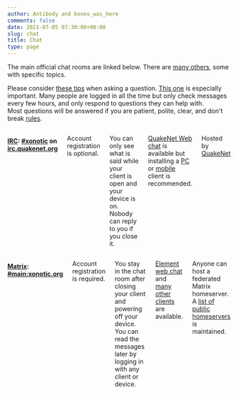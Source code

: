 ```yaml
---
author: Antibody and bones_was_here
comments: false
date: 2021-07-05 07:30:00+00:00
slug: chat
title: Chat
type: page
---
```


The main official chat rooms are linked below.  There are [many others](https://gitlab.com/xonotic/xonotic/-/wikis/Channels), some with specific topics.

Please consider [these tips](https://github.com/fizerkhan/irc-etiquette#readme) when asking a question.  [This one](https://github.com/fizerkhan/irc-etiquette#give-others-a-chance-to-answer) is especially important. Many people are logged in all the time but only check messages every few hours, and only respond to questions they can help with.  
Most questions will be answered if you are patient, polite, clear, and don't break [rules](/rules).

<div class="small-12 large-6 columns">

#### [IRC](https://en.wikipedia.org/wiki/Internet_Relay_Chat): [#xonotic](https://webchat.quakenet.org/?channels=xonotic) on [irc.quakenet.org](irc://irc.quakenet.org/xonotic)

Account registration is optional.

You can only see what is said while your client is open and your device is on.  
Nobody can reply to you if you close it.

[QuakeNet Web chat](https://webchat.quakenet.org/?channels=xonotic) is available but installing a [PC](https://en.wikipedia.org/wiki/Comparison_of_Internet_Relay_Chat_clients) or [mobile](https://en.wikipedia.org/wiki/Comparison_of_mobile_Internet_Relay_Chat_clients) client is recommended.

Hosted by [QuakeNet](https://quakenet.org)

</div>
<div class="small-12 large-6 columns">

#### [Matrix](https://en.wikipedia.org/wiki/Matrix_(protocol)): [#main:xonotic.org](https://matrix.to/#/#main:xonotic.org)

Account registration is required.

You stay in the chat room after closing your client and powering off your device.  
You can read the messages later by logging in with any client or device.

[Element web chat](https://matrix.to/#/#main:xonotic.org) and [many other clients](https://matrix.org/clients) are available.

Anyone can host a federated Matrix homeserver.  
A [list of public homeservers](https://www.hello-matrix.net/public_servers.php) is maintained.

</div>

